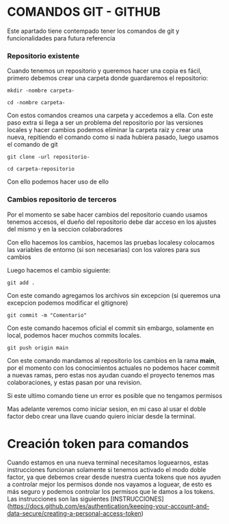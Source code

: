 # COMANDOS GIT - GITHUB
Este apartado tiene contempado tener los comandos de git y funcionalidades para futura referencia


### Repositorio existente
Cuando tenemos un repositorio y queremos hacer una copia es fácil, primero debemos crear una carpeta donde guardaremos el repositorio:

``` 
mkdir -nombre carpeta- 
```

``` 
cd -nombre carpeta- 
```

Con estos comandos creamos una carpeta y accedemos a ella.
Con este paso extra si llega a ser un problema del repositorio por las versiones locales y hacer cambios podemos eliminar la carpeta raiz y crear una nueva, repitiendo el comando como si nada hubiera pasado, luego usamos el comando de git

``` 
git clone -url repositorio- 
```
``` 
cd carpeta-repositorio 
```


Con ello podemos hacer uso de ello


### Cambios repositorio de terceros
Por el momento se sabe hacer cambios del repositorio cuando usamos tenemos accesos, el dueño del repositorio debe dar acceso en los ajustes del mismo y en la seccion colaboradores

Con ello hacemos los cambios, hacemos las pruebas localesy colocamos las variables de entorno (si son necesarias) con los valores para sus cambios

Luego hacemos el cambio siguiente:

``` 
git add . 
```
Con este comando agregamos los archivos sin excepcion (si queremos una excepcion podemos modificar el gitignore)

``` 
git commit -m "Comentario" 
```
Con este comando hacemos oficial el commit sin embargo, solamente en local, podemos hacer muchos commits locales.

``` 
git push origin main 
```

Con este comando mandamos al repositorio los cambios en la rama **main**, por el momento con los conocimientos actuales no podemos hacer commit a nuevas ramas, pero estas nos ayudan cuando el proyecto tenemos mas colaboraciones, y estas pasan por una revision.

Si este ultimo comando tiene un error es posible que no tengamos permisos

Mas adelante veremos como iniciar sesion, en mi caso al usar el doble factor debo crear una llave cuando quiero iniciar desde la terminal.

# Creación token para comandos
Cuando estamos en una nueva terminal necesitamos loguearnos, estas instrucciones funcionan solamente si tenemos activado el modo doble factor, ya que debemos crear desde nuestra cuenta tokens que nos ayuden a controlar mejor los permisos donde nos vayamos a loguear, de esto es más seguro y podemos controlar los permisos que le damos a los tokens. Las instrucciones son las siguientes
[INSTRUCCIONES]
(https://docs.github.com/es/authentication/keeping-your-account-and-data-secure/creating-a-personal-access-token)
